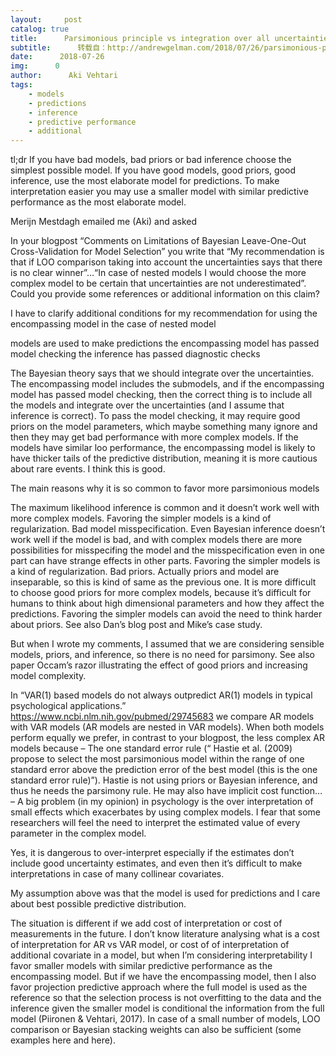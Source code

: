 ```yaml
---
layout:     post
catalog: true
title:      Parsimonious principle vs integration over all uncertainties
subtitle:      转载自：http://andrewgelman.com/2018/07/26/parsimonious-principle-vs-integration-uncertainties/
date:      2018-07-26
img:      0
author:      Aki Vehtari
tags:
    - models
    - predictions
    - inference
    - predictive performance
    - additional
---
```





tl;dr If you have bad models, bad priors or bad inference choose the simplest possible model. If you have good models, good priors, good inference, use the most elaborate model for predictions. To make interpretation easier you may use a smaller model with similar predictive performance as the most elaborate model.

Merijn Mestdagh emailed me (Aki) and asked

> 
In your blogpost “Comments on Limitations of Bayesian Leave-One-Out Cross-Validation for Model Selection” you write that
“My recommendation is that if LOO comparison taking into account the uncertainties says that there is no clear winner”…“In case of nested models I would choose the more complex model to be certain that uncertainties are not underestimated”. Could you provide some references or additional information on this claim?

I have to clarify additional conditions for my recommendation for using the encompassing model in the case of nested model

 models are used to make predictions
 the encompassing model has passed model checking
 the inference has passed diagnostic checks

The Bayesian theory says that we should integrate over the uncertainties. The encompassing model includes the submodels, and if the encompassing model has passed model checking, then the correct thing is to include all the models and integrate over the uncertainties (and I assume that inference is correct). To pass the model checking, it may require good priors on the model parameters, which maybe something many ignore and then they may get bad performance with more complex models. If the models have similar loo performance, the encompassing model is likely to have thicker tails of the predictive distribution, meaning it is more cautious about rare events. I think this is good.

The main reasons why it is so common to favor more parsimonious models

 The maximum likelihood inference is common and it doesn’t work well with more complex models. Favoring the simpler models is a kind of regularization.
 Bad model misspecification. Even Bayesian inference doesn’t work well if the model is bad, and with complex models there are more possibilities for misspecifing the model and the misspecification even in one part can have strange effects in other parts. Favoring the simpler models is a kind of regularization.
 Bad priors. Actually priors and model are inseparable, so this is kind of same as the previous one. It is more difficult to choose good priors for more complex models, because it’s difficult for humans to think about high dimensional parameters and how they affect the predictions. Favoring the simpler models can avoid the need to think harder about priors. See also Dan’s blog post and Mike’s case study.

But when I wrote my comments, I assumed that we are considering sensible models, priors, and inference, so there is no need for parsimony. See also paper Occam’s razor illustrating the effect of good priors and increasing model complexity.

> 
In “VAR(1) based models do not always outpredict AR(1) models in typical psychological applications.” https://www.ncbi.nlm.nih.gov/pubmed/29745683 we compare AR models with VAR models (AR models are nested in VAR models). When both models perform equally we prefer, in contrast to your blogpost, the less complex AR models because
– The one standard error rule (“ Hastie et al. (2009) propose to select the most parsimonious model within the range of one standard error above the prediction error of the best model (this is the one standard error rule)”).
Hastie is not using priors or Bayesian inference, and thus he needs the parsimony rule. He may also have implicit cost function…
– A big problem (in my opinion) in psychology is the over interpretation of small effects which exacerbates by using complex models. I fear that some researchers will feel the need to interpret the estimated value of every parameter in the complex model.


Yes, it is dangerous to over-interpret especially if the estimates don’t include good uncertainty estimates, and even then it’s difficult to make interpretations in case of many collinear covariates.

My assumption above was that the model is used for predictions and I care about best possible predictive distribution.

The situation is different if we add cost of interpretation or cost of measurements in the future. I don’t know literature analysing what is a cost of interpretation for AR vs VAR model, or cost of of interpretation of additional covariate in a model, but when I’m considering interpretability I favor smaller models with similar predictive performance as the encompassing model. But if we have the encompassing model, then I also favor projection predictive approach where the full model is used as the reference so that the selection process is not overfitting to the data and the inference given the smaller model is conditional the information from the full model (Piironen & Vehtari, 2017). In case of a small number of models, LOO comparison or Bayesian stacking weights can also be sufficient (some examples here and here).



